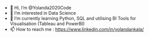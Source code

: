 - 👋 Hi, I’m @Yolanda2020Code
- 👀 I’m interested in Data Science
- 🌱 I’m currently learning Python, SQL and utilising BI Tools for Visualisation (Tableau and PowerBI)
- 📫 How to reach me : https://www.linkedin.com/in/yolandankala/

<!---
Yolanda2020Code/Yolanda2020Code is a ✨ special ✨ repository because its `README.md` (this file) appears on your GitHub profile.
You can click the Preview link to take a look at your changes.
--->
